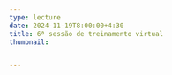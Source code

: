 ```yaml
---
type: lecture
date: 2024-11-19T8:00:00+4:30
title: 6ª sessão de treinamento virtual
thumbnail:


---
```

